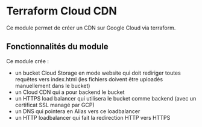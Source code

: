 # Terraform Cloud CDN

Ce module permet de créer un CDN sur Google Cloud via terraform.

## Fonctionnalités du module

Ce module crée : 

- un bucket Cloud Storage en mode website qui doit rediriger toutes requêtes vers index.html (les fichiers doivent être uploadés manuellement dans le bucket)
- un Cloud CDN qui a pour backend le bucket
- un HTTPS load balancer qui utilisera le bucket comme backend (avec un certificat SSL managé par GCP)
- un DNS qui pointera en Alias vers ce loadbalancer
- un HTTP loadbalancer qui fait la redirection HTTP vers HTTPS

